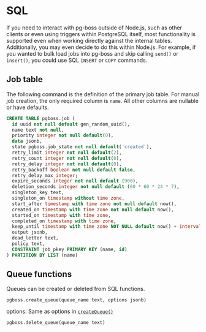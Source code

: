 # SQL

If you need to interact with pg-boss outside of Node.js, such as other clients or even using triggers within PostgreSQL itself, most functionality is supported even when working directly against the internal tables.  Additionally, you may even decide to do this within Node.js. For example, if you wanted to bulk load jobs into pg-boss and skip calling `send()` or `insert()`, you could use SQL `INSERT` or `COPY` commands.

## Job table

The following command is the definition of the primary job table. For manual job creation, the only required column is `name`.  All other columns are nullable or have defaults.

```sql
CREATE TABLE pgboss.job (
  id uuid not null default gen_random_uuid(),
  name text not null,
  priority integer not null default(0),
  data jsonb,
  state pgboss.job_state not null default('created'),
  retry_limit integer not null default(2),
  retry_count integer not null default(0),
  retry_delay integer not null default(0),
  retry_backoff boolean not null default false,
  retry_delay_max integer;
  expire_seconds integer not null default (900),
  deletion_seconds integer not null default (60 * 60 * 24 * 7),
  singleton_key text,
  singleton_on timestamp without time zone,
  start_after timestamp with time zone not null default now(),
  created_on timestamp with time zone not null default now(),
  started_on timestamp with time zone,
  completed_on timestamp with time zone,
  keep_until timestamp with time zone NOT NULL default now() + interval '14 days',
  output jsonb,
  dead_letter text,
  policy text,
  CONSTRAINT job_pkey PRIMARY KEY (name, id)
) PARTITION BY LIST (name)
```

## Queue functions

Queues can be created or deleted from SQL functions.

`pgboss.create_queue(queue_name text, options jsonb)`

options: Same as options in [`createQueue()`](./api/queues?id=createqueuename-queue)

`pgboss.delete_queue(queue_name text)`